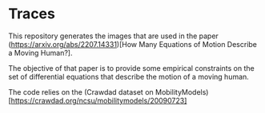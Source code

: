 # Traces

This repository generates the images that are used in the paper (https://arxiv.org/abs/2207.14331)[How Many Equations of Motion Describe a Moving Human?].

The objective of that paper is to provide some empirical constraints on the set of differential equations that describe the motion of a moving human.

The code relies on the (Crawdad dataset on MobilityModels)[https://crawdad.org/ncsu/mobilitymodels/20090723]
